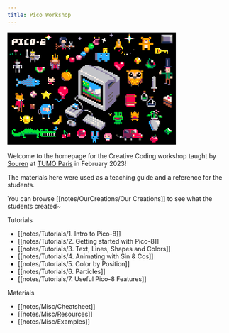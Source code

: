 ```yaml
---
title: Pico Workshop
---
```


<img src="/notes/images/pico8_postcard.png" alt="pico8" width="380"/>

Welcome to the homepage for the Creative Coding workshop taught by [Souren](https://www.sourencho.com/) at [TUMO Paris](https://paris.tumo.fr) in February 2023!

The materials here were used as a teaching guide and a reference for the students.

You can browse [[notes/OurCreations/Our Creations]] to see what the students created~

Tutorials
- [[notes/Tutorials/1. Intro to Pico-8]]
- [[notes/Tutorials/2. Getting started with Pico-8]]
- [[notes/Tutorials/3. Text, Lines, Shapes and Colors]]
- [[notes/Tutorials/4. Animating with Sin & Cos]]
- [[notes/Tutorials/5. Color by Position]]
- [[notes/Tutorials/6. Particles]]
- [[notes/Tutorials/7. Useful Pico-8 Features]]

Materials
- [[notes/Misc/Cheatsheet]]
- [[notes/Misc/Resources]]
- [[notes/Misc/Examples]]